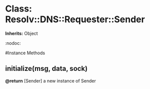 # Class: Resolv::DNS::Requester::Sender
**Inherits:** Object
    

:nodoc:



#Instance Methods
## initialize(msg, data, sock) [](#method-i-initialize)

**@return** [Sender] a new instance of Sender

